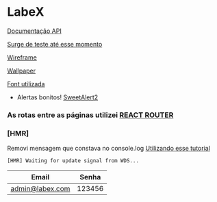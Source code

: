 # LabeX


[Documentação API](https://documenter.getpostman.com/view/9133542/TzCTZkQr)

[Surge de teste até esse momento](https://lush-voyages.surge.sh/)

[Wireframe](https://www.figma.com/file/mMMjpRSaCDkJSqoCrTmAFb/Wireframe-LabeX?node-id=0%3A1)

[Wallpaper](https://wall.alphacoders.com/big.php?i=520921&lang=Swedish)

[Font utilizada](https://fonts.google.com/specimen/Glory)

- Alertas bonitos!
[SweetAlert2](https://sweetalert2.github.io/#input-types)

### As rotas entre as páginas utilizei  [REACT ROUTER](https://reactrouter.com/web/guides/quick-start)



### [HMR]
Removi mensagem que constava no console.log [Utilizando esse tutorial](https://github.com/webpack/webpack-dev-server/issues/2166)
~~~
[HMR] Waiting for update signal from WDS...
~~~ 

|Email  |Senha  |
|--|--|
| admin@labex.com | 123456 |
